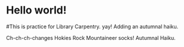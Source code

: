 # Hello world!

#This is practice for Library Carpentry. yay!
Adding an autumnal haiku.

Ch-ch-ch-changes
Hokies Rock Mountaineer socks!
Autumnal Haiku.